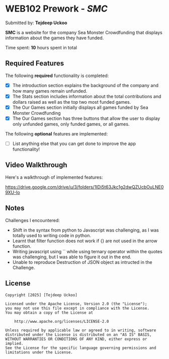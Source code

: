# WEB102 Prework - *SMC*

Submitted by: **Tejdeep Uckoo**

**SMC** is a website for the company Sea Monster Crowdfunding that displays information about the games they have funded.

Time spent: **10** hours spent in total

## Required Features

The following **required** functionality is completed:

* [x] The introduction section explains the background of the company and how many games remain unfunded.
* [x] The Stats section includes information about the total contributions and dollars raised as well as the top two most funded games.
* [x] The Our Games section initially displays all games funded by Sea Monster Crowdfunding
* [x] The Our Games section has three buttons that allow the user to display only unfunded games, only funded games, or all games.

The following **optional** features are implemented:

* [ ] List anything else that you can get done to improve the app functionality!

## Video Walkthrough

Here's a walkthrough of implemented features:

https://drive.google.com/drive/u/3/folders/1IDi5t63Jkc1g2dwQZUcbOuLNE09XU-Io

<!-- Replace this with whatever GIF tool you used! -->

<!-- Recommended tools:
[Kap](https://getkap.co/) for macOS
[ScreenToGif](https://www.screentogif.com/) for Windows
[peek](https://github.com/phw/peek) for Linux. -->

## Notes
Challenges I encountered:
- Shift in the syntax from python to Javascript was challenging, as I was totally used to writing code in python.
- Learnt that filter function does not work if {} are not used in the arrow function.
- Writing javascript using `` while using ternary operator within the quotes was challenging, but I was able to figure it out in the end.
- Unable to reproduce Destruction of JSON object as intructed in the Challenge. 

## License

    Copyright [2025] [Tejdeep Uckoo]

    Licensed under the Apache License, Version 2.0 (the "License");
    you may not use this file except in compliance with the License.
    You may obtain a copy of the License at

        http://www.apache.org/licenses/LICENSE-2.0

    Unless required by applicable law or agreed to in writing, software
    distributed under the License is distributed on an "AS IS" BASIS,
    WITHOUT WARRANTIES OR CONDITIONS OF ANY KIND, either express or implied.
    See the License for the specific language governing permissions and
    limitations under the License.

